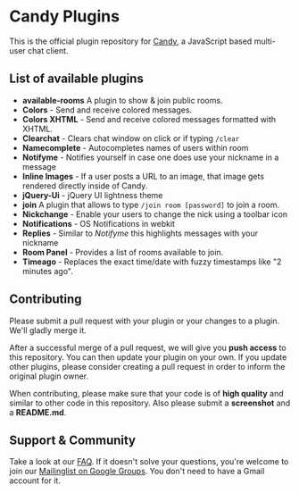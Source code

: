 # Candy Plugins

This is the official plugin repository for [Candy](http://candy-chat.github.com/candy), a JavaScript based multi-user chat client.

## List of available plugins
* __available-rooms__ A plugin to show & join public rooms.
* __Colors__ - Send and receive colored messages.
* __Colors XHTML__ - Send and receive colored messages formatted with XHTML.
* __Clearchat__ - Clears chat window on click or if typing `/clear`
* __Namecomplete__ - Autocompletes names of users within room
* __Notifyme__ - Notifies yourself in case one does use your nickname in a message
* __Inline Images__ - If a user posts a URL to an image, that image gets rendered directly inside of Candy.
* __jQuery-Ui__ - jQuery UI lightness theme
* __join__ A plugin that allows to type `/join room [password]` to join a room.
* __Nickchange__ - Enable your users to change the nick using a toolbar icon
* __Notifications__ - OS Notifications in webkit
* __Replies__ - Similar to *Notifyme* this highlights messages with your nickname
* __Room Panel__ - Provides a list of rooms available to join.
* __Timeago__ - Replaces the exact time/date with fuzzy timestamps like "2 minutes ago".

## Contributing
Please submit a pull request with your plugin or your changes to a plugin. We'll gladly merge it.

After a successful merge of a pull request, we will give you **push access** to this repository. You can then update your plugin on your own. If you update other plugins, please consider creating a pull request in order to inform the original plugin owner.

When contributing, please make sure that your code is of **high quality** and similar to other code in this repository. Also please submit a **screenshot** and a **README.md**.

## Support & Community
Take a look at our [FAQ](https://github.com/candy-chat/candy/wiki/Frequently-Asked-Questions). If it doesn't solve your questions, you're welcome to join our [Mailinglist on Google Groups](http://groups.google.com/group/candy-chat).
You don't need to have a Gmail account for it.
